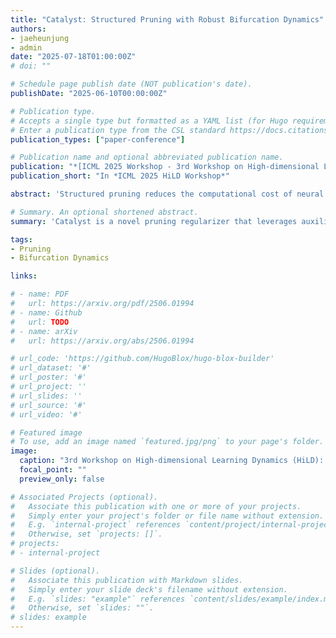 ```yaml
---
title: "Catalyst: Structured Pruning with Robust Bifurcation Dynamics"
authors:
- jaeheunjung
- admin
date: "2025-07-18T01:00:00Z"
# doi: ""

# Schedule page publish date (NOT publication's date).
publishDate: "2025-06-10T00:00:00Z"

# Publication type.
# Accepts a single type but formatted as a YAML list (for Hugo requirements).
# Enter a publication type from the CSL standard https://docs.citationstyles.org/en/stable/specification.html#appendix-iii-types
publication_types: ["paper-conference"]

# Publication name and optional abbreviated publication name.
publication: "*[ICML 2025 Workshop - 3rd Workshop on High-dimensional Learning Dynamics (HiLD)](https://icml.cc/virtual/2025/workshop/39953)*"
publication_short: "In *ICML 2025 HiLD Workshop*"

abstract: 'Structured pruning reduces the computational cost of neural networks by removing filters, but conventional regularizers such as L1 or Group Lasso exhibit strong magnitude bias and unstable decision boundaries, suggesting suboptimal pruning dynamics. In this work, we revisit pruning through the lens of optimization, geometry and learning dynamics. We first characterize the precise algebraic conditions under which pruning preserves model outputs, then use this insight to design Catalyst, a novel regularizer defined in an extended parameter space with auxiliary variables. Catalyst reshapes the loss landscape to promote emergent bifurcation dynamics between filters to be pruned or preserved, ensuring magnitude-invariant, fair, and robust pruning decisions. Our formulation highlights how high-dimensional learning dynamics can be achieved via a well-founded regularizer for pruning. Empirically, the Catalyst pruning algorithm consistently outperforms standard approaches, demonstrating both its theoretical soundness and practical effectiveness.'

# Summary. An optional shortened abstract.
summary: 'Catalyst is a novel pruning regularizer that leverages auxiliary variables and optimization geometry to induce emergent bifurcation dynamics, enabling fair, magnitude-invariant, and robust filter pruning that consistently outperforms conventional methods both theoretically and empirically.'

tags:
- Pruning
- Bifurcation Dynamics

links:

# - name: PDF
#   url: https://arxiv.org/pdf/2506.01994
# - name: Github
#   url: TODO
# - name: arXiv
#   url: https://arxiv.org/abs/2506.01994

# url_code: 'https://github.com/HugoBlox/hugo-blox-builder'
# url_dataset: '#'
# url_poster: '#'
# url_project: ''
# url_slides: ''
# url_source: '#'
# url_video: '#'

# Featured image
# To use, add an image named `featured.jpg/png` to your page's folder. 
image:
  caption: "3rd Workshop on High-dimensional Learning Dynamics (HiLD): **[Website](https://sites.google.com/view/hidimlearning/home)**"
  focal_point: ""
  preview_only: false

# Associated Projects (optional).
#   Associate this publication with one or more of your projects.
#   Simply enter your project's folder or file name without extension.
#   E.g. `internal-project` references `content/project/internal-project/index.md`.
#   Otherwise, set `projects: []`.
# projects:
# - internal-project

# Slides (optional).
#   Associate this publication with Markdown slides.
#   Simply enter your slide deck's filename without extension.
#   E.g. `slides: "example"` references `content/slides/example/index.md`.
#   Otherwise, set `slides: ""`.
# slides: example
---
```


<!-- {{% callout note %}}
Create your slides in Markdown - click the *Slides* button to check out the example.
{{% /callout %}} -->

<!-- Add the publication's **full text** or **supplementary notes** here. You can use rich formatting such as including [code, math, and images](https://docs.hugoblox.com/content/writing-markdown-latex/). -->
